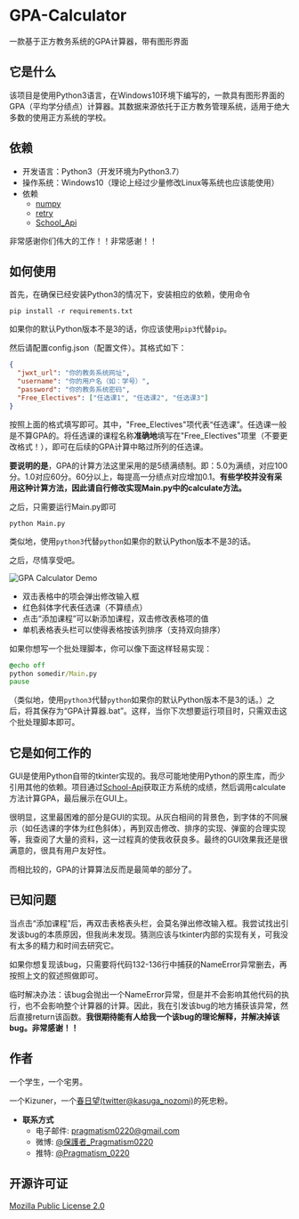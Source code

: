 # GPA-Calculator
一款基于正方教务系统的GPA计算器，带有图形界面

## 它是什么
该项目是使用Python3语言，在Windows10环境下编写的，一款具有图形界面的GPA（平均学分绩点）计算器。其数据来源依托于正方教务管理系统，适用于绝大多数的使用正方系统的学校。

## 依赖
* 开发语言：Python3（开发环境为Python3.7）
* 操作系统：Windows10（理论上经过少量修改Linux等系统也应该能使用）
* 依赖
  * [numpy](https://github.com/numpy/numpy)
  * [retry](https://github.com/invl/retry)
  * [School_Api](https://github.com/dairoot/school-api)

非常感谢你们伟大的工作！！非常感谢！！

## 如何使用
首先，在确保已经安装Python3的情况下，安装相应的依赖，使用命令
```
pip install -r requirements.txt
```
如果你的默认Python版本不是3的话，你应该使用`pip3`代替`pip`。

然后请配置config.json（配置文件）。其格式如下：
```json
{
  "jwxt_url": "你的教务系统网址",
  "username": "你的用户名（如：学号）",
  "password": "你的教务系统密码",
  "Free_Electives": ["任选课1", "任选课2", "任选课3"]
}
```
按照上面的格式填写即可。其中，"Free_Electives"项代表“任选课”。任选课一般是不算GPA的。将任选课的课程名称**准确地**填写在"Free_Electives"项里（不要更改格式！），即可在后续的GPA计算中略过所列的任选课。

**要说明的是**，GPA的计算方法这里采用的是5绩满绩制。即：5.0为满绩，对应100分。1.0对应60分。60分以上，每提高一分绩点对应增加0.1。**有些学校并没有采用这种计算方法，因此请自行修改实现Main.py中的calculate方法。**

之后，只需要运行Main.py即可
```
python Main.py
```
类似地，使用`python3`代替`python`如果你的默认Python版本不是3的话。

之后，尽情享受吧。

![GPA Calculator Demo](https://gitee.com/pragmatism/GPA-Calculator/raw/master/demo.png)

* 双击表格中的项会弹出修改输入框
* 红色斜体字代表任选课（不算绩点）
* 点击“添加课程”可以新添加课程，双击修改表格项的值
* 单机表格表头栏可以使得表格按该列排序（支持双向排序）

如果你想写一个批处理脚本，你可以像下面这样轻易实现：
```bat
@echo off
python somedir/Main.py
pause
```
（类似地，使用`python3`代替`python`如果你的默认Python版本不是3的话。）之后，将其保存为“GPA计算器.bat”。这样，当你下次想要运行项目时，只需双击这个批处理脚本即可。

## 它是如何工作的
GUI是使用Python自带的tkinter实现的。我尽可能地使用Python的原生库，而少引用其他的依赖。项目通过[School-Api](https://github.com/dairoot/school-api)获取正方系统的成绩，然后调用calculate方法计算GPA，最后展示在GUI上。

很明显，这里最困难的部分是GUI的实现。从灰白相间的背景色，到字体的不同展示（如任选课的字体为红色斜体），再到双击修改、排序的实现、弹窗的合理实现等，我查阅了大量的资料，这一过程真的使我收获良多。最终的GUI效果我还是很满意的，很具有用户友好性。

而相比较的，GPA的计算算法反而是最简单的部分了。

## 已知问题
当点击“添加课程”后，再双击表格表头栏，会莫名弹出修改输入框。我尝试找出引发该bug的本质原因，但我尚未发现。猜测应该与tkinter内部的实现有关，可我没有太多的精力和时间去研究它。

如果你想复现该bug，只需要将代码132-136行中捕获的NameError异常删去，再按照上文的叙述照做即可。

临时解决办法：该bug会抛出一个NameError异常，但是并不会影响其他代码的执行，也不会影响整个计算器的计算。因此，我在引发该bug的地方捕获该异常，然后直接return该函数。**我很期待能有人给我一个该bug的理论解释，并解决掉该bug。非常感谢！！**

## 作者
一个学生，一个宅男。

一个Kizuner，一个[春日望(twitter@kasuga_nozomi)](https://twitter.com/kasuga_nozomi)的死忠粉。

* **联系方式**
  * 电子邮件: pragmatism0220@gmail.com
  * 微博: [@保護者_Pragmatism0220](https://weibo.com/u/7341561133)
  * 推特: [@Pragmatism_0220](https://twitter.com/Pragmatism_0220)

## 开源许可证
[Mozilla Public License 2.0](https://github.com/Pragmatism0220/GPA-Calculator/blob/master/LICENSE)
